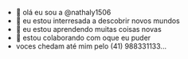 - 👋 olá eu sou a @nathaly1506
- 👀 eu estou interresada a descobrir novos mundos
- 🌱 eu estou aprendendo muitas coisas novas
- 💞️ estou colaborando com oque eu puder
-    voces chedam até mim pelo (41) 988331133...

<!---
nathaly1506/nathaly1506 is a ✨ special ✨ repository because its `README.md` (this file) appears on your GitHub profile.
You can click the Preview link to take a look at your changes.
--->
